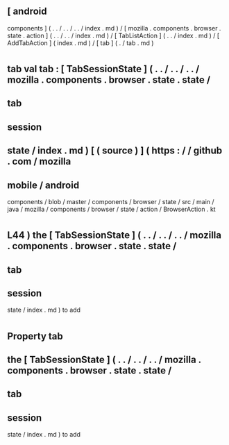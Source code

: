 [
android
-
components
]
(
.
.
/
.
.
/
.
.
/
index
.
md
)
/
[
mozilla
.
components
.
browser
.
state
.
action
]
(
.
.
/
.
.
/
index
.
md
)
/
[
TabListAction
]
(
.
.
/
index
.
md
)
/
[
AddTabAction
]
(
index
.
md
)
/
[
tab
]
(
.
/
tab
.
md
)
#
tab
val
tab
:
[
TabSessionState
]
(
.
.
/
.
.
/
.
.
/
mozilla
.
components
.
browser
.
state
.
state
/
-
tab
-
session
-
state
/
index
.
md
)
[
(
source
)
]
(
https
:
/
/
github
.
com
/
mozilla
-
mobile
/
android
-
components
/
blob
/
master
/
components
/
browser
/
state
/
src
/
main
/
java
/
mozilla
/
components
/
browser
/
state
/
action
/
BrowserAction
.
kt
#
L44
)
the
[
TabSessionState
]
(
.
.
/
.
.
/
.
.
/
mozilla
.
components
.
browser
.
state
.
state
/
-
tab
-
session
-
state
/
index
.
md
)
to
add
#
#
#
Property
tab
-
the
[
TabSessionState
]
(
.
.
/
.
.
/
.
.
/
mozilla
.
components
.
browser
.
state
.
state
/
-
tab
-
session
-
state
/
index
.
md
)
to
add
